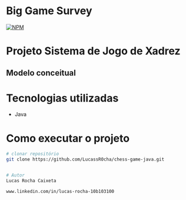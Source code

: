 # Big Game Survey 
[![NPM](https://img.shields.io/npm/l/react)](https://github.com/LucassR0cha/config/blob/main/LICENSE) 

# Projeto Sistema de Jogo de Xadrez

## Modelo conceitual

# Tecnologias utilizadas
- Java

# Como executar o projeto

```bash
# clonar repositório
git clone https://github.com/LucassR0cha/chess-game-java.git


# Autor
Lucas Rocha Caixeta

www.linkedin.com/in/lucas-rocha-10b103100


